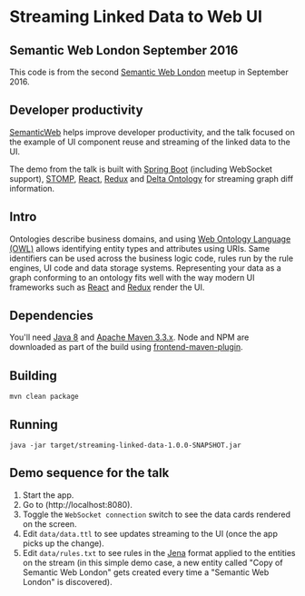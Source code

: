 # Streaming Linked Data to Web UI

## Semantic Web London September 2016

This code is from the second [Semantic Web London](http://www.meetup.com/semantic-web-london/events/233037799/) 
meetup in September 2016.

## Developer productivity

[SemanticWeb](https://en.wikipedia.org/wiki/Semantic_Web) helps improve developer productivity, and the talk 
focused on the example of UI component reuse and streaming of the linked data to the UI.

The demo from the talk is built with [Spring Boot](https://projects.spring.io/spring-boot/) (including WebSocket support), 
[STOMP](https://stomp.github.io/), [React](https://facebook.github.io/react/), [Redux](http://redux.js.org/) and 
[Delta Ontology](https://www.w3.org/DesignIssues/Diff) for streaming graph diff information.

## Intro

Ontologies describe business domains, and using [Web Ontology Language (OWL)](https://www.w3.org/OWL/) 
allows identifying entity types and attributes using URIs. Same identifiers can be used across the business logic 
code, rules run by the rule engines, UI code and data storage systems.
Representing your data as a graph conforming to an ontology fits well with the way modern UI frameworks such 
as [React](https://facebook.github.io/react/) and [Redux](http://redux.js.org/) render the UI.

## Dependencies

You'll need [Java 8](http://www.oracle.com/technetwork/java/javase/downloads/index.html) and [Apache Maven 3.3.x](https://maven.apache.org/). 
Node and NPM are downloaded as part of the build using [frontend-maven-plugin](https://github.com/eirslett/frontend-maven-plugin).

## Building

```
mvn clean package
```

## Running

```
java -jar target/streaming-linked-data-1.0.0-SNAPSHOT.jar
```

## Demo sequence for the talk

 1. Start the app.
 1. Go to (http://localhost:8080).
 1. Toggle the `WebSocket connection` switch to see the data cards rendered on the screen.
 1. Edit `data/data.ttl` to see updates streaming to the UI (once the app picks up the change).
 1. Edit `data/rules.txt` to see rules in the [Jena](https://jena.apache.org/) format applied to the entities on the stream (in this simple demo case, a new entity called "Copy of Semantic Web London" gets created every time a "Semantic Web London" is discovered).
 